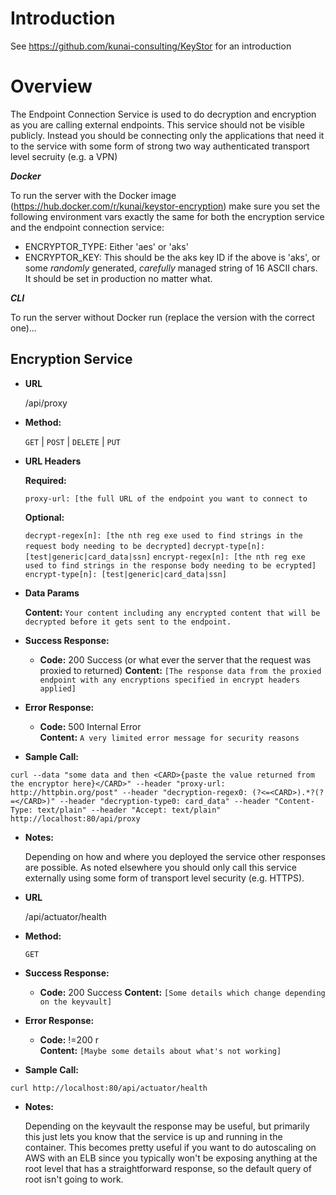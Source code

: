 # Introduction

See https://github.com/kunai-consulting/KeyStor for an introduction

# Overview

The Endpoint Connection Service is used to do decryption and encryption as you are calling external endpoints. This
service should not be visible publicly.  Instead you should be connecting only the applications that need it to the
service with some form of strong two way authenticated transport level secruity (e.g. a VPN)

***Docker***

To run the server with the Docker image (https://hub.docker.com/r/kunai/keystor-encryption) make sure you set the following environment vars exactly the same
for both the encryption service and the endpoint connection service:
* ENCRYPTOR_TYPE: Either 'aes' or 'aks'
* ENCRYPTOR_KEY: This should be the aks key ID if the above is 'aks', or some _randomly_ generated, *carefully* managed string of 16 ASCII chars.
It should be set in production no matter what.


***CLI***

To run the server without Docker run (replace the version with the correct one)...

**Encryption Service**
----

 
* **URL**

  /api/proxy

* **Method:**

  `GET` | `POST` | `DELETE` | `PUT`
    
*  **URL Headers**

   **Required:**
   
   `proxy-url: [the full URL of the endpoint you want to connect to`
   
   **Optional:**
   
   `decrypt-regex[n]: [the nth reg exe used to find strings in the request body needing to be decrypted]`
   `decrypt-type[n]: [test|generic|card_data|ssn]`
   `encrypt-regex[n]: [the nth reg exe used to find strings in the response body needing to be ecrypted]`
   `encrypt-type[n]: [test|generic|card_data|ssn]`
   
* **Data Params**

    **Content:** `Your content including any encrypted content that will be decrypted before it gets sent to the endpoint.`

* **Success Response:**  
 
  * **Code:** 200 Success (or what ever the server that the request was proxied to returned)
    **Content:** `[The response data from the proxied endpoint with any encryptions specified in encrypt headers applied]`
 
* **Error Response:**

  * **Code:** 500 Internal Error <br />
    **Content:** `A very limited error message for security reasons`

* **Sample Call:**

```
curl --data "some data and then <CARD>{paste the value returned from the encryptor here}</CARD>" --header "proxy-url: http://httpbin.org/post" --header "decryption-regex0: (?<=<CARD>).*?(?=</CARD>)" --header "decryption-type0: card_data" --header "Content-Type: text/plain" --header "Accept: text/plain" http://localhost:80/api/proxy
```
* **Notes:**

  Depending on how and where you deployed the service other responses are possible. As noted elsewhere you should
  only call this service externally using some form of transport level security (e.g. HTTPS).
  
* **URL**

  /api/actuator/health

* **Method:**

  `GET`    

* **Success Response:**
  
  * **Code:** 200 Success
    **Content:** `[Some details which change depending on the keyvault]`
 
* **Error Response:**

  * **Code:** !=200 r <br />
    **Content:** `[Maybe some details about what's not working]`

* **Sample Call:**

```
curl http://localhost:80/api/actuator/health
```
* **Notes:**

  Depending on the keyvault the response may be useful, but primarily this just lets you know that the service is up
  and running in the container.  This becomes pretty useful if you want to do autoscaling on AWS with an ELB since
  you typically won't be exposing anything at the root level that has a straightforward response, so the default
  query of root isn't going to work.
  
